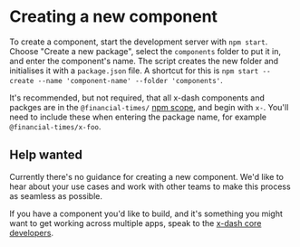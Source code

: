 # Creating a new component

To create a component, start the development server with `npm start`. Choose "Create a new package", select the `components` folder to put it in, and enter the component's name. The script creates the new folder and initialises it with a `package.json` file. A shortcut for this is `npm start -- create --name 'component-name' --folder 'components'`.

It's recommended, but not required, that all x-dash components and packges are in the `@financial-times/` [npm scope](https://docs.npmjs.com/misc/scope), and begin with `x-`. You'll need to include these when entering the package name, for example `@financial-times/x-foo`.

## Help wanted

Currently there's no guidance for creating a new component. We'd like to hear about your use cases and work with other teams to make this process as seamless as possible.

If you have a component you'd like to build, and it's something you might want to get working across multiple apps, speak to the [x-dash core developers](https://github.com/orgs/financial-times/teams/x-dash/members).
